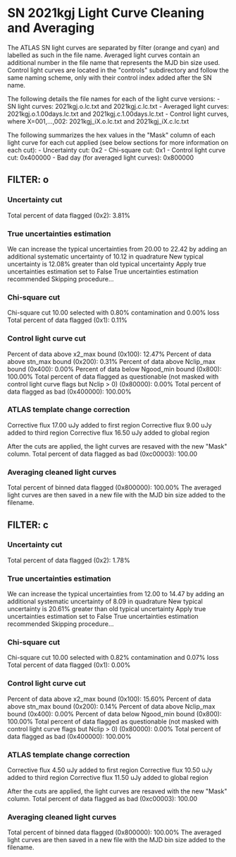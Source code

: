 # SN 2021kgj Light Curve Cleaning and Averaging

The ATLAS SN light curves are separated by filter (orange and cyan) and labelled as such in the file name. Averaged light curves contain an additional number in the file name that represents the MJD bin size used. Control light curves are located in the "controls" subdirectory and follow the same naming scheme, only with their control index added after the SN name.

The following details the file names for each of the light curve versions:
	- SN light curves: 2021kgj.o.lc.txt and 2021kgj.c.lc.txt
	- Averaged light curves: 2021kgj.o.1.00days.lc.txt and 2021kgj.c.1.00days.lc.txt
	- Control light curves, where X=001,...,002: 2021kgj_iX.o.lc.txt and 2021kgj_iX.c.lc.txt

The following summarizes the hex values in the "Mask" column of each light curve for each cut applied (see below sections for more information on each cut): 
	- Uncertainty cut: 0x2
	- Chi-square cut: 0x1
	- Control light curve cut: 0x400000
	- Bad day (for averaged light curves): 0x800000

## FILTER: o

### Uncertainty cut
Total percent of data flagged (0x2): 3.81%

### True uncertainties estimation
We can increase the typical uncertainties from 20.00 to 22.42 by adding an additional systematic uncertainty of 10.12 in quadrature
New typical uncertainty is 12.08% greater than old typical uncertainty
Apply true uncertainties estimation set to False
True uncertainties estimation recommended
Skipping procedure...

### Chi-square cut
Chi-square cut 10.00 selected with 0.80% contamination and 0.00% loss
Total percent of data flagged (0x1): 0.11%

### Control light curve cut
Percent of data above x2_max bound (0x100): 12.47%
Percent of data above stn_max bound (0x200): 0.31%
Percent of data above Nclip_max bound (0x400): 0.00%
Percent of data below Ngood_min bound (0x800): 100.00%
Total percent of data flagged as questionable (not masked with control light curve flags but Nclip > 0) (0x80000): 0.00%
Total percent of data flagged as bad (0x400000): 100.00%

### ATLAS template change correction
Corrective flux 17.00 uJy added to first region
Corrective flux 9.00 uJy added to third region
Corrective flux 16.50 uJy added to global region

After the cuts are applied, the light curves are resaved with the new "Mask" column.
Total percent of data flagged as bad (0xc00003): 100.00

### Averaging cleaned light curves
Total percent of binned data flagged (0x800000): 100.00%
The averaged light curves are then saved in a new file with the MJD bin size added to the filename.

## FILTER: c

### Uncertainty cut
Total percent of data flagged (0x2): 1.78%

### True uncertainties estimation
We can increase the typical uncertainties from 12.00 to 14.47 by adding an additional systematic uncertainty of 8.09 in quadrature
New typical uncertainty is 20.61% greater than old typical uncertainty
Apply true uncertainties estimation set to False
True uncertainties estimation recommended
Skipping procedure...

### Chi-square cut
Chi-square cut 10.00 selected with 0.82% contamination and 0.07% loss
Total percent of data flagged (0x1): 0.00%

### Control light curve cut
Percent of data above x2_max bound (0x100): 15.60%
Percent of data above stn_max bound (0x200): 0.14%
Percent of data above Nclip_max bound (0x400): 0.00%
Percent of data below Ngood_min bound (0x800): 100.00%
Total percent of data flagged as questionable (not masked with control light curve flags but Nclip > 0) (0x80000): 0.00%
Total percent of data flagged as bad (0x400000): 100.00%

### ATLAS template change correction
Corrective flux 4.50 uJy added to first region
Corrective flux 10.50 uJy added to third region
Corrective flux 11.50 uJy added to global region

After the cuts are applied, the light curves are resaved with the new "Mask" column.
Total percent of data flagged as bad (0xc00003): 100.00

### Averaging cleaned light curves
Total percent of binned data flagged (0x800000): 100.00%
The averaged light curves are then saved in a new file with the MJD bin size added to the filename.